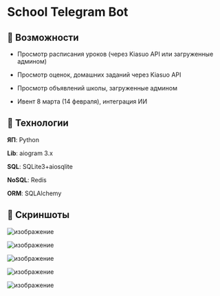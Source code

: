 # School Telegram Bot
## 🔹 Возможности

- Просмотр расписания уроков (через Kiasuo API или загруженные админом)

- Просмотр оценок, домашних заданий через Kiasuo API

- Просмотр объявлений школы, загруженные админом

- Ивент 8 марта (14 февраля), интеграция ИИ

## 🔹 Технологии
**ЯП**: Python

**Lib**: aiogram 3.x

**SQL**: SQLite3+aiosqlite

**NoSQL**: Redis

**ORM**: SQLAlchemy

## 🔹 Скриншоты
![изображение](https://github.com/user-attachments/assets/bfbe71a6-3c91-45a0-9dbb-deec8228e8bf)

![изображение](https://github.com/user-attachments/assets/c50a5c22-16bc-43d8-9e73-4b5056a5f476)

![изображение](https://github.com/user-attachments/assets/822678ac-2b30-45d8-b959-f26ed31a450a)

![изображение](https://github.com/user-attachments/assets/6165624b-acd4-42db-89a0-3cbe953a2d52)

![изображение](https://github.com/user-attachments/assets/cbf7ed50-6988-4761-a304-e89e55956e9f)
